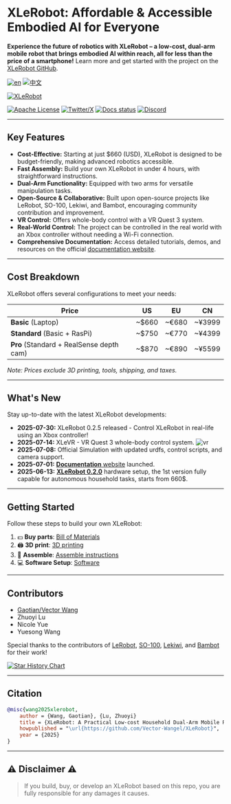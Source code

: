 # XLeRobot: Affordable & Accessible Embodied AI for Everyone

**Experience the future of robotics with XLeRobot – a low-cost, dual-arm mobile robot that brings embodied AI within reach, all for less than the price of a smartphone!**  Learn more and get started with the project on the [XLeRobot GitHub](https://github.com/Vector-Wangel/XLeRobot).

[![en](https://img.shields.io/badge/lang-en-blue.svg)](README.md)
[![中文](https://img.shields.io/badge/lang-中文-brown.svg)](README_CN.md)

[![XLeRobot](https://github.com/user-attachments/assets/f9c454ee-2c46-42b4-a5d7-88834a1c95ab)](https://xlerobot.readthedocs.io/en/latest/index.html)

[![Apache License](https://img.shields.io/badge/License-Apache%202.0-blue.svg)](https://opensource.org/licenses/Apache-2.0)
[![Twitter/X](https://img.shields.io/twitter/follow/VectorWang?style=social)](https://twitter.com/VectorWang2)
[![Docs status](https://img.shields.io/badge/docs-passing-brightgreen.svg)](https://xlerobot.readthedocs.io/en/latest/)
[![Discord](https://img.shields.io/badge/Discord-XLeRobot-7289da?style=flat&logo=discord&logoColor=white)](https://discord.gg/bjZveEUh6F)

---

## Key Features

*   **Cost-Effective:** Starting at just $660 (USD), XLeRobot is designed to be budget-friendly, making advanced robotics accessible.
*   **Fast Assembly:** Build your own XLeRobot in under 4 hours, with straightforward instructions.
*   **Dual-Arm Functionality:** Equipped with two arms for versatile manipulation tasks.
*   **Open-Source & Collaborative:** Built upon open-source projects like LeRobot, SO-100, Lekiwi, and Bambot, encouraging community contribution and improvement.
*   **VR Control:** Offers whole-body control with a VR Quest 3 system.
*   **Real-World Control:** The project can be controlled in the real world with an Xbox controller without needing a Wi-Fi connection.
*   **Comprehensive Documentation:** Access detailed tutorials, demos, and resources on the official [documentation website](https://xlerobot.readthedocs.io/en/latest/index.html).

---

## Cost Breakdown

XLeRobot offers several configurations to meet your needs:

| Price                  | US      | EU      | CN      |
| ---------------------- | ------- | ------- | ------- |
| **Basic** (Laptop)    | ~$660   | ~€680   | ~¥3999  |
| **Standard** (Basic + RasPi) | ~$750   | ~€770   | ~¥4399  |
| **Pro** (Standard + RealSense depth cam) | ~$870   | ~€890   | ~¥5599  |

*Note: Prices exclude 3D printing, tools, shipping, and taxes.*

---

## What's New

Stay up-to-date with the latest XLeRobot developments:

*   **2025-07-30:** XLeRobot 0.2.5 released - Control XLeRobot in real-life using an Xbox controller!
*   **2025-07-14:** XLeVR - VR Quest 3 whole-body control system.
    ![vr](https://github.com/user-attachments/assets/68b77bea-fdcf-4f42-9cf0-efcf1b188358)
*   **2025-07-08:** Official Simulation with updated urdfs, control scripts, and camera support.
*   **2025-07-01:** [**Documentation** website](https://xlerobot.readthedocs.io/en/latest/index.html) launched.
*   **2025-06-13:** [**XLeRobot 0.2.0**](https://xlerobot.readthedocs.io) hardware setup, the 1st version fully capable for autonomous household tasks, starts from 660$.

---

## Getting Started

Follow these steps to build your own XLeRobot:

1.  💵 **Buy parts**: [Bill of Materials](https://xlerobot.readthedocs.io/en/latest/hardware/getting_started/material.html)
2.  🖨️ **3D print**: [3D printing](https://xlerobot.readthedocs.io/en/latest/hardware/getting_started/3d.html)
3.  🔨 **Assemble**: [Assemble instructions](https://xlerobot.readthedocs.io/en/latest/hardware/getting_started/assemble.html)
4.  💻 **Software Setup**: [Software](https://xlerobot.readthedocs.io/en/latest/software/index.html)

---

## Contributors

*   [Gaotian/Vector Wang](https://vector-wangel.github.io/)
*   Zhuoyi Lu
*   Nicole Yue
*   Yuesong Wang

Special thanks to the contributors of [LeRobot](https://github.com/huggingface/lerobot), [SO-100](https://github.com/TheRobotStudio/SO-ARM100), [Lekiwi](https://github.com/SIGRobotics-UIUC/LeKiwi), and [Bambot](https://github.com/timqian/bambot) for their work!

[![Star History Chart](https://api.star-history.com/svg?repos=Vector-Wangel/XLeRobot&type=Timeline)](https://star-history.com/#Vector-Wangel/XLeRobot&Timeline)

---

## Citation

```bibtex
@misc{wang2025xlerobot,
    author = {Wang, Gaotian}, {Lu, Zhuoyi}
    title = {XLeRobot: A Practical Low-cost Household Dual-Arm Mobile Robot Design for General Manipulation},
    howpublished = "\url{https://github.com/Vector-Wangel/XLeRobot}",
    year = {2025}
}
```

---

## ⚠️ Disclaimer ⚠️

> If you build, buy, or develop an XLeRobot based on this repo, you are fully responsible for any damages it causes.